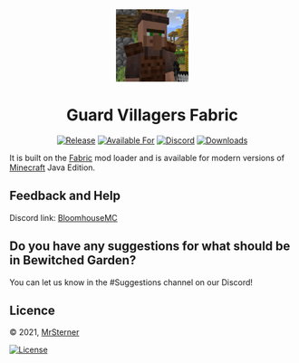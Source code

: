 <div align="center">

<img alt="GuradVillagers Icon" src="src/main/resources/assets/guardvillagers/icon.png" width="128">

# Guard Villagers Fabric

<!-- todo: replace 494721 with your CurseForge project id -->
[![Release](https://img.shields.io/github/v/release/BloomhouseMC/Terrafabricraft?style=for-the-badge&include_prereleases&sort=semver)][releases]
[![Available For](https://img.shields.io/badge/dynamic/json?label=Available%20For&style=for-the-badge&color=34aa2f&query=gameVersionLatestFiles%5B0%5D.gameVersion&url=https%3A%2F%2Faddons-ecs.forgesvc.net%2Fapi%2Fv2%2Faddon%2F494721)][curseforge]
<a href="https://discord.gg/hpDv9FQJAS"><img src="https://img.shields.io/discord/854223782171508799?color=5865f2&label=Feedback%20%26%20Help&style=for-the-badge" alt="Discord"></a>
[![Downloads](https://img.shields.io/badge/dynamic/json?label=Downloads&style=for-the-badge&color=f16436&query=downloadCount&url=https%3A%2F%2Faddons-ecs.forgesvc.net%2Fapi%2Fv2%2Faddon%2F494721)][curseforge:files]
</div>



It is built on the [Fabric][fabric] mod loader and is available for modern
versions of [Minecraft][minecraft] Java Edition.

## Feedback and Help

Discord link: [BloomhouseMC][contributing]

## Do you have any suggestions for what should be in Bewitched Garden?
You can let us know in the #Suggestions channel on our Discord!



## Licence
&copy; 2021, [MrSterner]

[![License](https://img.shields.io/badge/License-MIT%201.0-cyan.svg?style=flat-square)](https://opensource.org/licenses/MIT)




[contributing]: https://discord.gg/hpDv9FQJAS
[curseforge]: https://curseforge.com/minecraft/mc-mods/modid/files
[curseforge:files]: https://curseforge.com/minecraft/mc-mods/modid/files
[fabric]: https://fabricmc.net/
[minecraft]: https://minecraft.net/
[releases]: https://github.com/mrsterner/GuardVillagers/releases
[mrsterner]: https://github.com/mrsterner